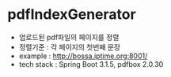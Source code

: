 # pdfIndexGenerator

* 업로드된 pdf파일의 페이지를 정렬
* 정렬기준 : 각 페이지의 첫번째 문장
* example : http://bossa.iptime.org:8001/
* tech stack : Spring Boot 3.1.5, pdfbox 2.0.30